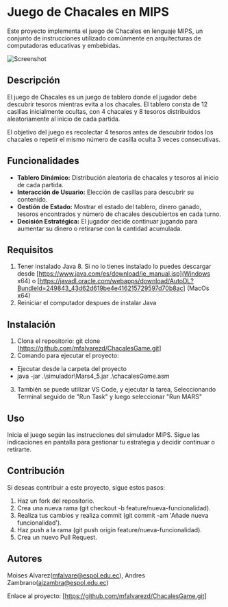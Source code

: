 # Juego de Chacales en MIPS

Este proyecto implementa el juego de Chacales en lenguaje MIPS, un conjunto de instrucciones utilizado comúnmente en arquitecturas de computadoras educativas y embebidas.

![Screenshot](screenshot.png)

## Descripción

El juego de Chacales es un juego de tablero donde el jugador debe descubrir tesoros mientras evita a los chacales. El tablero consta de 12 casillas inicialmente ocultas, con 4 chacales y 8 tesoros distribuidos aleatoriamente al inicio de cada partida.

El objetivo del juego es recolectar 4 tesoros antes de descubrir todos los chacales o repetir el mismo número de casilla oculta 3 veces consecutivas.

## Funcionalidades

- **Tablero Dinámico:** Distribución aleatoria de chacales y tesoros al inicio de cada partida.
- **Interacción de Usuario:** Elección de casillas para descubrir su contenido.
- **Gestión de Estado:** Mostrar el estado del tablero, dinero ganado, tesoros encontrados y número de chacales descubiertos en cada turno.
- **Decisión Estratégica:** El jugador decide continuar jugando para aumentar su dinero o retirarse con la cantidad acumulada.

## Requisitos
1. Tener instalado Java 8. Si no lo tienes instalado lo puedes descargar desde [https://www.java.com/es/download/ie_manual.jsp](Windows x64) o [https://javadl.oracle.com/webapps/download/AutoDL?BundleId=249843_43d62d619be4e416215729597d70b8ac] (MacOs x64)
2. Reiniciar el computador despues de instalar Java


## Instalación

1. Clona el repositorio:
   git clone [https://github.com/mfalvarezd/ChacalesGame.git]
2. Comando para ejecutar el proyecto: 
* Ejecutar desde la carpeta del proyecto
* java -jar .\simulador\Mars4_5.jar .\chacalesGame.asm
3. También se puede utilizar VS Code, y ejecutar la tarea, Seleccionando Terminal seguido de "Run Task" y luego seleccionar "Run MARS"
## Uso

Inicia el juego según las instrucciones del simulador MIPS.
Sigue las indicaciones en pantalla para gestionar tu estrategia y decidir continuar o retirarte.
## Contribución
Si deseas contribuir a este proyecto, sigue estos pasos:

1. Haz un fork del repositorio.
2. Crea una nueva rama (git checkout -b feature/nueva-funcionalidad).
3. Realiza tus cambios y realiza commit (git commit -am 'Añade nueva funcionalidad').
4. Haz push a la rama (git push origin feature/nueva-funcionalidad).
5. Crea un nuevo Pull Request.


## Autores
Moises Alvarez(mfalvare@espol.edu.ec), Andres Zambrano(ajzambra@espol.edu.ec)

Enlace al proyecto: [https://github.com/mfalvarezd/ChacalesGame.git]
